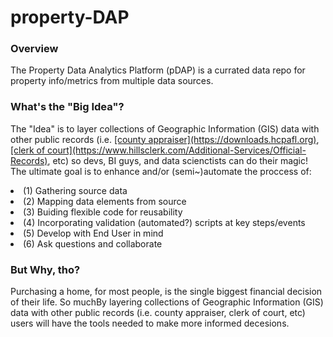 # property-DAP

<h3> Overview </h3>
The Property Data Analytics Platform (pDAP) is a currated data repo for property info/metrics from multiple data sources. <br/>

<h3> What's the "Big Idea"? </h3>
The "Idea" is to layer collections of Geographic Information (GIS) data with other public records (i.e. <u>[county appraiser](https://downloads.hcpafl.org)</u>, <u>[clerk of court](https://www.hillsclerk.com/Additional-Services/Official-Records)</u>, etc) so devs, BI guys, and data scienctists can do their magic! <br/>
The ultimate goal is to enhance and/or (semi~)automate the proccess of:<br/>
<p>
  <list>
    <li>(1) Gathering source data </li>
    <li>(2) Mapping data elements from source</li>
    <li>(3) Buiding flexible code for reusability</li>
    <li>(4) Incorporating validation (automated?) scripts at key steps/events </li>
    <li>(5) Develop with End User in mind </li>
    <li>(6) Ask questions and collaborate</li>
  </list>
</p>



<h3> But Why, tho? </h3>
Purchasing a home, for most people, is the single biggest financial decision of their life. So muchBy layering collections of Geographic Information (GIS) data with other public records (i.e. county appraiser, clerk of court, etc)  <br/>
users will have the tools needed to make more informed decesions.

